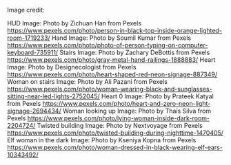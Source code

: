 Image credit:

HUD Image: Photo by Zichuan Han from Pexels https://www.pexels.com/photo/person-in-black-top-inside-orange-lighted-room-1719233/
Hand Image: Photo by Soumil Kumar from Pexels https://www.pexels.com/photo/photo-of-person-typing-on-computer-keyboard-735911/
Stairs Image: Photo by Zachary DeBottis from Pexels https://www.pexels.com/photo/gray-metal-hand-railings-1888883/
Heart Image: Photo by Designecologist from Pexels https://www.pexels.com/photo/heart-shaped-red-neon-signage-887349/
Woman on stairs Image: Photo by Ali Pazani from Pexels https://www.pexels.com/photo/woman-wearing-black-and-sunglasses-sitting-near-led-lights-2752045/
Heart 0 Image: Photo by Prateek Katyal from Pexels https://www.pexels.com/photo/heart-and-zero-neon-light-signage-2694434/
Woman looking up Image: Photo by Thaís Silva from Pexels https://www.pexels.com/photo/lying-woman-inside-dark-room-2204724/
Twisted building Image: Photo by Nextvoyage from Pexels https://www.pexels.com/photo/twisted-building-during-nighttime-1470405/
Elf woman in the dark Image: Photo by Kseniya Kopna from Pexels https://www.pexels.com/photo/woman-dressed-in-black-wearing-elf-ears-10343492/
